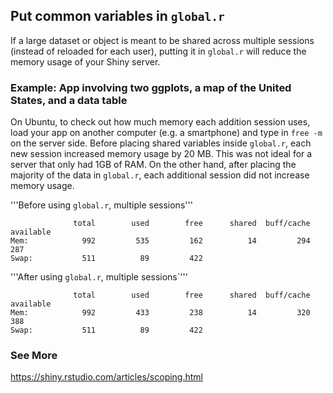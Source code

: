 ## Put common variables in `global.r`
If a large dataset or object is meant to be shared across multiple sessions (instead of reloaded for each user),
putting it in `global.r` will reduce the memory usage of your Shiny server.

### Example: App involving two ggplots, a map of the United States, and a data table
On Ubuntu, to check out how much memory each addition session uses, load your app on another computer (e.g. a smartphone)
and type in `free -m` on the server side. Before placing shared variables inside `global.r`, each new session
increased memory usage by 20 MB. This was not ideal for a server that only had 1GB of RAM. On the other hand, 
after placing the majority of the data in `global.r`, each additional session did not increase memory usage.

'''Before using `global.r`, multiple sessions'''
~~~~
              total        used        free      shared  buff/cache   available
Mem:            992         535         162          14         294         287
Swap:           511          89         422
~~~~

'''After using `global.r`, multiple sessions`'''
~~~~
              total        used        free      shared  buff/cache   available
Mem:            992         433         238          14         320         388
Swap:           511          89         422
~~~~

### See More
https://shiny.rstudio.com/articles/scoping.html